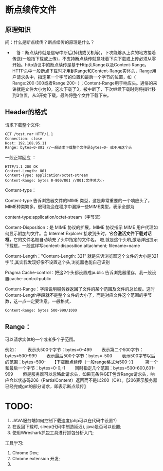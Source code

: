 # 断点续传文件

## 原理知识



问：什么是断点续传？断点续传的原理是什么？

- 　答：断点续传就是信号中断后(掉线或关机等)，下次能够从上次的地方接着传送(一般指下载或上传)，不支持断点续传就意味着下次下载或上传必须从零开始。http协议中的断点续传是基于Http头Range以及Content-Range。HTTP头中一般断点下载时才用到Range和Content-Range实体头，Range用户请求头中，指定第一个字节的位置和最后一个字节的位置，如（ Range:200-300或者Range:200- ）；Content-Range用于响应头。通俗的来讲就是文件大小为10，这次下载了3，被中断了，下次继续下载时则将指针移到3位置，从3开始下载，最终将整个文件下载下来。



## Header的格式

请求下载整个文件: 

```html
GET /test.rar HTTP/1.1 
Connection: close 
Host: 192.168.95.11
Range: bytes=0-801 //一般请求下载整个文件是bytes=0- 或不用这个头
```

一般正常回应 ：

```
HTTP/1.1 200 OK 
Content-Length: 801      
Content-Type: application/octet-stream 
Content-Range: bytes 0-800/801 //801:文件总大小
```

Content-type：

Content-type 告诉浏览器文件的MIME 类型，这是非常重要的一个响应头了，MIME种类繁多。很可能会在程序中漏掉一些MIME类型，表示全部为 

content-type:application/octet-stream（字节流）

Content-Disposition：是 MIME 协议的扩展，MIME 协议指示 MIME 用户代理如何显示附加的文件。当 Internet Explorer 接收到头时，**它会激活文件下载对话框**，它的文件名框自动填充了头中指定的文件名。 嗯,就是这个头哟,激活弹出提示下载框，一般这样写content-disposition:attachment; filename=name

Content-Length："Content-Length: 321" 就是告诉浏览器这个文件的大小是321字节,其实我发现好像不设置这个头,浏览器也能自己识别

Pragma Cache-control：把这2个头都设置成public 告诉浏览器缓存，我一般设置cache-control:public

Content-Range：字段说明服务器返回了文件的某个范围及文件的总长度。这时Content-Length字段就不是整个文件的大小了，而是对应文件这个范围的字节数，这一点一定要注意。一般格式，

```
Content-Range: bytes 500-999/1000
```

## Range：

可以请求实体的一个或者多个子范围。

例如：
　　表示头500个字节：bytes=0-499
　　表示第二个500字节：bytes=500-999
　　表示最后500个字节：bytes=-500
　　表示500字节以后的范围：bytes=500-　　【下载断点续传（一般range格式为500-）】
　　第一个和最后一个字节：bytes=0-0,-1
　　同时指定几个范围：bytes=500-600,601-999
　　但是服务器可以忽略此请求头，如果无条件GET包含Range请求头，响应会以状态码206（PartialContent）返回而不是以200（OK）。【206表示服务器已经完成get的部分请求，即表示断点续传】

# TODO:

1. JAVA服务端如何控制下载速度(php可以在代码中设置?)
2. 在返回下载时, sleep(代码中制造延迟), java是否可以设置;
3. 使用Wireshark抓包工具进行抓包分析入门;

工具学习:

1. Chrome Dev;
2. Chrome extension 开发;
3. 

